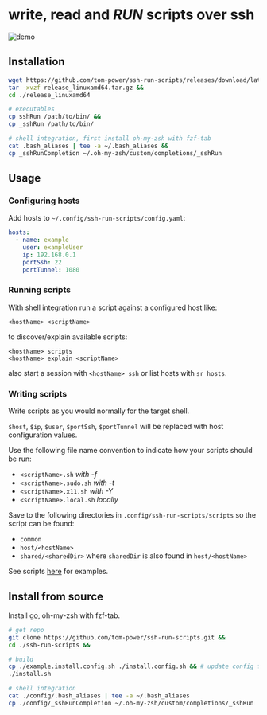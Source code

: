 # write, read and **_RUN_** scripts over ssh

![demo]()


## Installation

```bash
wget https://github.com/tom-power/ssh-run-scripts/releases/download/latest/release_linuxamd64.tar.gz &&  
tar -xvzf release_linuxamd64.tar.gz &&
cd ./release_linuxamd64

# executables
cp sshRun /path/to/bin/ &&
cp _sshRun /path/to/bin/

# shell integration, first install oh-my-zsh with fzf-tab
cat .bash_aliases | tee -a ~/.bash_aliases &&
cp _sshRunCompletion ~/.oh-my-zsh/custom/completions/_sshRun
```

## Usage

### Configuring hosts

Add hosts to `~/.config/ssh-run-scripts/config.yaml`:

```yaml
hosts:
  - name: example
    user: exampleUser
    ip: 192.168.0.1
    portSsh: 22
    portTunnel: 1080
```

### Running scripts

With shell integration run a script against a configured host like:

`<hostName> <scriptName>`

to discover/explain available scripts:

```
<hostName> scripts
<hostName> explain <scriptName>
```
also start a session with `<hostName> ssh` or list hosts with `sr hosts`.

### Writing scripts

Write scripts as you would normally for the target shell.

`$host`, `$ip`, `$user`, `$portSsh`, `$portTunnel` will be replaced with host configuration values.

Use the following file name convention to indicate how your scripts should be run:

- `<scriptName>.sh` _with -f_
- `<scriptName>.sudo.sh` _with -t_
- `<scriptName>.x11.sh` _with -Y_
- `<scriptName>.local.sh` _locally_

Save to the following directories in `.config/ssh-run-scripts/scripts` so the script can be found:

- `common`
- `host/<hostName>`
- `shared/<sharedDir>` where `sharedDir` is also found in `host/<hostName>`

See scripts [here](https:#github.com/tom-power/ssh-run-scripts/tree/master/config/.config/ssh-run-scripts/scripts) for examples.

## Install from source

Install [go](https:#golang.org/), oh-my-zsh with fzf-tab.

```bash
# get repo
git clone https://github.com/tom-power/ssh-run-scripts.git &&
cd ./ssh-run-scripts &&

# build
cp ./example.install.config.sh ./install.config.sh && # update config first
./install.sh

# shell integration
cat ./config/.bash_aliases | tee -a ~/.bash_aliases
cp ./config/_sshRunCompletion ~/.oh-my-zsh/custom/completions/_sshRun
```
